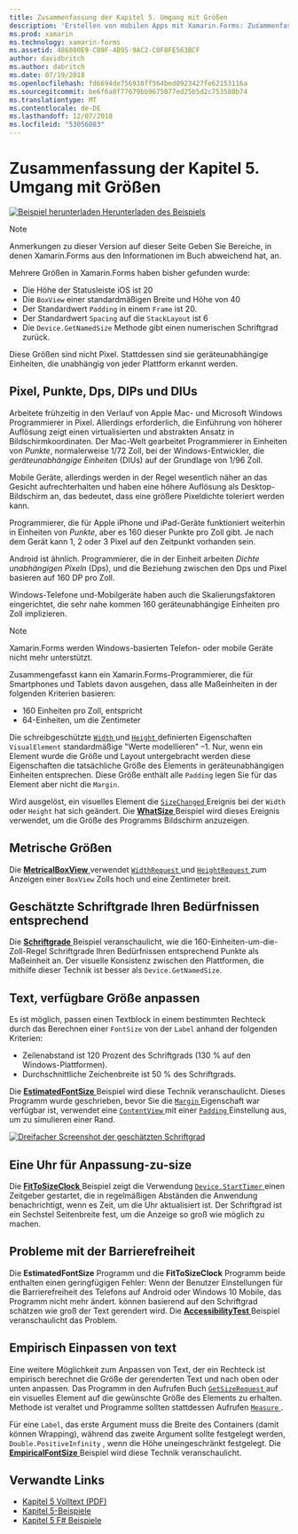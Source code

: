 ```yaml
---
title: Zusammenfassung der Kapitel 5. Umgang mit Größen
description: 'Erstellen von mobilen Apps mit Xamarin.Forms: Zusammenfassung der Kapitel 5. Umgang mit Größen'
ms.prod: xamarin
ms.technology: xamarin-forms
ms.assetid: 486800E9-C09F-4B95-9AC2-C0F8FE563BCF
author: davidbritch
ms.author: dabritch
ms.date: 07/19/2018
ms.openlocfilehash: fd6694de756938ff564bed0923427fe62153116a
ms.sourcegitcommit: be6f6a8f77679bb9675077ed25b5d2c753580b74
ms.translationtype: MT
ms.contentlocale: de-DE
ms.lasthandoff: 12/07/2018
ms.locfileid: "53056083"
---
```

# <a name="summary-of-chapter-5-dealing-with-sizes"></a>Zusammenfassung der Kapitel 5. Umgang mit Größen

[![Beispiel herunterladen](~/media/shared/download.png) Herunterladen des Beispiels](https://github.com/xamarin/xamarin-forms-book-samples/tree/master/Chapter05)

> [!NOTE]
> Anmerkungen zu dieser Version auf dieser Seite Geben Sie Bereiche, in denen Xamarin.Forms aus den Informationen im Buch abweichend hat, an.

Mehrere Größen in Xamarin.Forms haben bisher gefunden wurde:

- Die Höhe der Statusleiste iOS ist 20
- Die `BoxView` einer standardmäßigen Breite und Höhe von 40
- Der Standardwert `Padding` in einem `Frame` ist 20.
- Der Standardwert `Spacing` auf die `StackLayout` ist 6
- Die `Device.GetNamedSize` Methode gibt einen numerischen Schriftgrad zurück.

Diese Größen sind nicht Pixel. Stattdessen sind sie geräteunabhängige Einheiten, die unabhängig von jeder Plattform erkannt werden.

## <a name="pixels-points-dps-dips-and-dius"></a>Pixel, Punkte, Dps, DIPs und DIUs

Arbeitete frühzeitig in den Verlauf von Apple Mac- und Microsoft Windows Programmierer in Pixel. Allerdings erforderlich, die Einführung von höherer Auflösung zeigt einen virtualisierten und abstrakten Ansatz in Bildschirmkoordinaten. Der Mac-Welt gearbeitet Programmierer in Einheiten von *Punkte*, normalerweise 1/72 Zoll, bei der Windows-Entwickler, die *geräteunabhängige Einheiten* (DIUs) auf der Grundlage von 1/96 Zoll.

Mobile Geräte, allerdings werden in der Regel wesentlich näher an das Gesicht aufrechterhalten und haben eine höhere Auflösung als Desktop-Bildschirm an, das bedeutet, dass eine größere Pixeldichte toleriert werden kann.

Programmierer, die für Apple iPhone und iPad-Geräte funktioniert weiterhin in Einheiten von *Punkte*, aber es 160 dieser Punkte pro Zoll gibt. Je nach dem Gerät kann 1, 2 oder 3 Pixel auf den Zeitpunkt vorhanden sein.

Android ist ähnlich. Programmierer, die in der Einheit arbeiten *Dichte unabhängigen Pixeln* (Dps), und die Beziehung zwischen den Dps und Pixel basieren auf 160 DP pro Zoll.

Windows-Telefone und-Mobilgeräte haben auch die Skalierungsfaktoren eingerichtet, die sehr nahe kommen 160 geräteunabhängige Einheiten pro Zoll implizieren.

> [!NOTE]
> Xamarin.Forms werden Windows-basierten Telefon- oder mobile Geräte nicht mehr unterstützt.

Zusammengefasst kann ein Xamarin.Forms-Programmierer, die für Smartphones und Tablets davon ausgehen, dass alle Maßeinheiten in der folgenden Kriterien basieren:

- 160 Einheiten pro Zoll, entspricht
- 64-Einheiten, um die Zentimeter

Die schreibgeschützte [ `Width` ](xref:Xamarin.Forms.VisualElement.Width) und [ `Height` ](xref:Xamarin.Forms.VisualElement.Height) definierten Eigenschaften `VisualElement` standardmäßige "Werte modellieren" &ndash;1. Nur, wenn ein Element wurde die Größe und Layout untergebracht werden diese Eigenschaften die tatsächliche Größe des Elements in geräteunabhängigen Einheiten entsprechen. Diese Größe enthält alle `Padding` legen Sie für das Element aber nicht die `Margin`.

Wird ausgelöst, ein visuelles Element die [ `SizeChanged` ](xref:Xamarin.Forms.VisualElement.SizeChanged) Ereignis bei der `Width` oder `Height` hat sich geändert. Die [ **WhatSize** ](https://github.com/xamarin/xamarin-forms-book-samples/tree/master/Chapter05/WhatSize) Beispiel wird dieses Ereignis verwendet, um die Größe des Programms Bildschirm anzuzeigen.

## <a name="metrical-sizes"></a>Metrische Größen

Die [ **MetricalBoxView** ](https://github.com/xamarin/xamarin-forms-book-samples/tree/master/Chapter05/MetricalBoxView) verwendet [ `WidthRequest` ](xref:Xamarin.Forms.VisualElement.WidthRequest) und [ `HeightRequest` ](xref:Xamarin.Forms.VisualElement.HeightRequest) zum Anzeigen einer `BoxView` Zolls hoch und eine Zentimeter breit.

## <a name="estimated-font-sizes"></a>Geschätzte Schriftgrade Ihren Bedürfnissen entsprechend

Die [ **Schriftgrade** ](https://github.com/xamarin/xamarin-forms-book-samples/tree/master/Chapter05/FontSizes) Beispiel veranschaulicht, wie die 160-Einheiten-um-die-Zoll-Regel Schriftgrade Ihren Bedürfnissen entsprechend Punkte als Maßeinheit an. Der visuelle Konsistenz zwischen den Plattformen, die mithilfe dieser Technik ist besser als `Device.GetNamedSize`.

## <a name="fitting-text-to-available-size"></a>Text, verfügbare Größe anpassen

Es ist möglich, passen einen Textblock in einem bestimmten Rechteck durch das Berechnen einer `FontSize` von der `Label` anhand der folgenden Kriterien:

- Zeilenabstand ist 120 Prozent des Schriftgrads (130 % auf den Windows-Plattformen).
- Durchschnittliche Zeichenbreite ist 50 % des Schriftgrads.

Die [ **EstimatedFontSize** ](https://github.com/xamarin/xamarin-forms-book-samples/tree/master/Chapter05/EstimatedFontSize) Beispiel wird diese Technik veranschaulicht. Dieses Programm wurde geschrieben, bevor Sie die [ `Margin` ](xref:Xamarin.Forms.View.Margin) Eigenschaft war verfügbar ist, verwendet eine [ `ContentView` ](xref:Xamarin.Forms.ContentView) mit einer [ `Padding` ](xref:Xamarin.Forms.Layout.Padding) Einstellung aus, um zu simulieren einer Rand.

[![Dreifacher Screenshot der geschätzten Schriftgrad](images/ch05fg07-small.png "Text angepasst wird, um die verfügbare Größe")](images/ch05fg07-large.png#lightbox "Text, die an die verfügbare Größe anpassen")

## <a name="a-fit-to-size-clock"></a>Eine Uhr für Anpassung-zu-size

Die [ **FitToSizeClock** ](https://github.com/xamarin/xamarin-forms-book-samples/tree/master/Chapter05/FitToSizeClock) Beispiel zeigt die Verwendung [ `Device.StartTimer` ](xref:Xamarin.Forms.Device.StartTimer(System.TimeSpan,System.Func{System.Boolean})) einen Zeitgeber gestartet, die in regelmäßigen Abständen die Anwendung benachrichtigt, wenn es Zeit, um die Uhr aktualisiert ist. Der Schriftgrad ist ein Sechstel Seitenbreite fest, um die Anzeige so groß wie möglich zu machen.

## <a name="accessibility-issues"></a>Probleme mit der Barrierefreiheit

Die **EstimatedFontSize** Programm und die **FitToSizeClock** Programm beide enthalten einen geringfügigen Fehler: Wenn der Benutzer Einstellungen für die Barrierefreiheit des Telefons auf Android oder Windows 10 Mobile, das Programm nicht mehr ändert. können basierend auf den Schriftgrad schätzen wie groß der Text gerendert wird. Die [ **AccessibilityTest** ](https://github.com/xamarin/xamarin-forms-book-samples/tree/master/Chapter05/AccessibilityTest) Beispiel veranschaulicht das Problem.

## <a name="empirically-fitting-text"></a>Empirisch Einpassen von text

Eine weitere Möglichkeit zum Anpassen von Text, der ein Rechteck ist empirisch berechnet die Größe der gerenderten Text und nach oben oder unten anpassen. Das Programm in den Aufrufen Buch [ `GetSizeRequest` ](xref:Xamarin.Forms.VisualElement.GetSizeRequest(System.Double,System.Double)) auf ein visuelles Element auf die gewünschte Größe des Elements zu erhalten. Methode ist veraltet und Programme sollten stattdessen Aufrufen [ `Measure` ](xref:Xamarin.Forms.VisualElement.Measure(System.Double,System.Double,Xamarin.Forms.MeasureFlags)).

Für eine `Label`, das erste Argument muss die Breite des Containers (damit können Wrapping), während das zweite Argument sollte festgelegt werden, `Double.PositiveInfinity` , wenn die Höhe uneingeschränkt festgelegt. Die [ **EmpiricalFontSize** ](https://github.com/xamarin/xamarin-forms-book-samples/tree/master/Chapter05/EmpiricalFontSize) Beispiel wird diese Technik veranschaulicht.



## <a name="related-links"></a>Verwandte Links

- [Kapitel 5 Volltext (PDF)](https://download.xamarin.com/developer/xamarin-forms-book/XamarinFormsBook-Ch05-Apr2016.pdf)
- [Kapitel 5-Beispiele](https://github.com/xamarin/xamarin-forms-book-samples/tree/master/Chapter05)
- [Kapitel 5 F# Beispiele](https://github.com/xamarin/xamarin-forms-book-samples/tree/master/Chapter05/FS)
